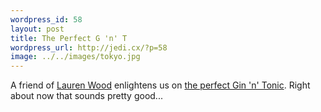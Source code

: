```yaml
--- 
wordpress_id: 58
layout: post
title: The Perfect G 'n' T
wordpress_url: http://jedi.cx/?p=58
image: ../../images/tokyo.jpg
---
```

A friend of <a href="http://www.laurenwood.org/">Lauren Wood</a> enlightens us on <a href="http://www.laurenwood.org/anyway/archives/2005/07/06/the-perfect-gt/">the perfect Gin  'n' Tonic</a>. Right about now that sounds pretty good...
